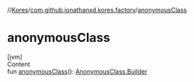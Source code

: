 //[Kores](../index.md)/[com.github.jonathanxd.kores.factory](index.md)/[anonymousClass](anonymous-class.md)



# anonymousClass  
[jvm]  
Content  
fun [anonymousClass](anonymous-class.md)(): [AnonymousClass.Builder](../com.github.jonathanxd.kores.base/-anonymous-class/-builder/index.md)  



